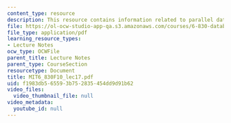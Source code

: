 ```yaml
---
content_type: resource
description: This resource contains information related to parallel databases.
file: https://ol-ocw-studio-app-qa.s3.amazonaws.com/courses/6-830-database-systems-fall-2010/f1983db565593b752835454dd9d91b62_MIT6_830F10_lec17.pdf
file_type: application/pdf
learning_resource_types:
- Lecture Notes
ocw_type: OCWFile
parent_title: Lecture Notes
parent_type: CourseSection
resourcetype: Document
title: MIT6_830F10_lec17.pdf
uid: f1983db5-6559-3b75-2835-454dd9d91b62
video_files:
  video_thumbnail_file: null
video_metadata:
  youtube_id: null
---
```

